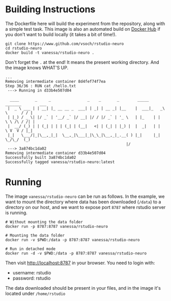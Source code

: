 # Building Instructions

The Dockerfile here will build the experiment from the repository, along with
a simple test task. This image is also an automated build on [Docker Hub](https://hub.docker.com/r/vanessa/rstudio-neuro/)
if you don't want to build locally (it takes a bit of time!).

```
git clone https://www.github.com/vsoch/rstudio-neuro
cd rstudio-neuro
docker build -t vanessa/rstudio-neuro .
```

Don't forget the `.` at the end! It means the present working directory. And the image knows WHAT'S UP.

```
...
Removing intermediate container 8d4fef74f7ea
Step 36/36 : RUN cat /hello.txt
 ---> Running in d33b4e507d04

  ____       _     _                _    _       _        _____ _______        ___ 
 |  _ \ ___ | | __| |_ __ __ _  ___| | _| | __ _| |__    |  ___|_   _\ \      / / |
 | |_) / _ \| |/ _` | '__/ _` |/ __| |/ / |/ _` | '_ \   | |_    | |  \ \ /\ / /| |
 |  __/ (_) | | (_| | | | (_| | (__|   <| | (_| | |_) |  |  _|   | |   \ V  V / |_|
 |_|   \___/|_|\__,_|_|  \__,_|\___|_|\_\_|\__,_|_.__( ) |_|     |_|    \_/\_/  (_)
                                                     |/                            
 ---> 3a874bc1da02
Removing intermediate container d33b4e507d04
Successfully built 3a874bc1da02
Successfully tagged vanessa/rstudio-neuro:latest
```

# Running

The image `vanessa/rstudio-neuro` can be run as follows. In the example, we want to mount the directory where data has been downloaded (`/data`) to a directory on our host, and we want to expose port `8787` where rstudio server is running.

```
# Without mounting the data folder
docker run -p 8787:8787 vanessa/rstudio-neuro

# Mounting the data folder
docker run -v $PWD:/data -p 8787:8787 vanessa/rstudio-neuro

# Run in detached mode
docker run -d -v $PWD:/data -p 8787:8787 vanessa/rstudio-neuro
```

Then visit [http://localhost:8787](http://localhost:8787) in your browser. You need to login with:

 - username: rstudio
 - password: rstudio

The data downloaded should be present in your files, and in the image it's located under `/home/rstudio`
